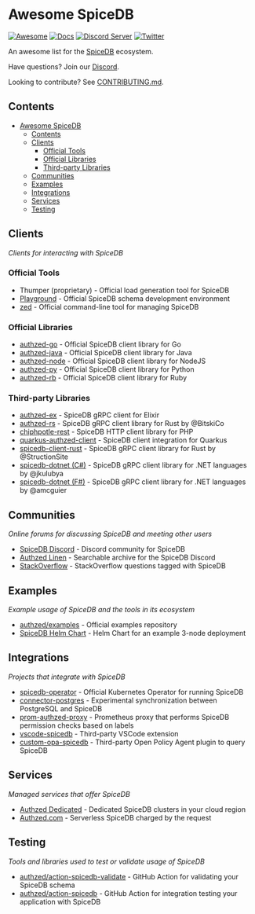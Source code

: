 # Awesome SpiceDB

[![Awesome](https://awesome.re/badge-flat2.svg)](https://awesome.re)
[![Docs](https://img.shields.io/badge/docs-authzed.com-%234B4B6C "Authzed Documentation")](https://docs.authzed.com)
[![Discord Server](https://img.shields.io/discord/844600078504951838?color=7289da&logo=discord "Discord Server")](https://discord.gg/jTysUaxXzM)
[![Twitter](https://img.shields.io/twitter/follow/authzed?color=%23179CF0&logo=twitter&style=flat-square "@authzed on Twitter")](https://twitter.com/authzed)

An awesome list for the [SpiceDB] ecosystem.

Have questions? Join our [Discord].

Looking to contribute? See [CONTRIBUTING.md].

[SpiceDB]: https://github.com/authzed/spicedb
[Discord]: https://authzed.com/discord
[CONTRIBUTING.md]: https://github.com/authzed/spicedb/blob/main/CONTRIBUTING.md

## Contents

- [Awesome SpiceDB](#awesome-spicedb)
  - [Contents](#contents)
  - [Clients](#clients)
    - [Official Tools](#official-tools)
    - [Official Libraries](#official-libraries)
    - [Third-party Libraries](#third-party-libraries)
  - [Communities](#communities)
  - [Examples](#examples)
  - [Integrations](#integrations)
  - [Services](#services)
  - [Testing](#testing)

## Clients

_Clients for interacting with SpiceDB_

### Official Tools

- Thumper (proprietary) - Official load generation tool for SpiceDB
- [Playground](https://play.authzed.com) - Official SpiceDB schema development environment
- [zed](https://github.com/authzed/zed) - Official command-line tool for managing SpiceDB

### Official Libraries

- [authzed-go](https://github.com/authzed/authzed-go) - Official SpiceDB client library for Go
- [authzed-java](https://github.com/authzed/authzed-java) - Official SpiceDB client library for Java
- [authzed-node](https://github.com/authzed/authzed-node) - Official SpiceDB client library for NodeJS
- [authzed-py](https://github.com/authzed/authzed-py) - Official SpiceDB client library for Python
- [authzed-rb](https://github.com/authzed/authzed-rb) - Official SpiceDB client library for Ruby

### Third-party Libraries

- [authzed-ex](https://github.com/goodhamgupta/authzed_ex) - SpiceDB gRPC client for Elixir
- [authzed-rs](https://github.com/BitskiCo/authzed-rs) - SpiceDB gRPC client library for Rust by @BitskiCo
- [chiphpotle-rest](https://github.com/alsbury/chiphpotle-rest) - SpiceDB HTTP client library for PHP
- [quarkus-authzed-client](https://github.com/iocanel/quarkus-authzed-client) - SpiceDB client integration for Quarkus
- [spicedb-client-rust](https://github.com/StructionSite/spicedb-client-rust) - SpiceDB gRPC client library for Rust by @StructionSite
- [spicedb-dotnet (C#)](https://github.com/jkulubya/authzed-dotnet) - SpiceDB gRPC client library for .NET languages by @jkulubya
- [spicedb-dotnet (F#)](https://github.com/amcguier/authzed-dotnet) - SpiceDB gRPC client library for .NET languages by @amcguier


## Communities

_Online forums for discussing SpiceDB and meeting other users_

- [SpiceDB Discord](https://authzed.com/discord) - Discord community for SpiceDB
- [Authzed Linen](https://linen.authzed.com) - Searchable archive for the SpiceDB Discord
- [StackOverflow](https://stackoverflow.com/questions/tagged/spicedb) - StackOverflow questions tagged with SpiceDB

## Examples

_Example usage of SpiceDB and the tools in its ecosystem_

- [authzed/examples](https://github.com/authzed/examples) - Official examples repository
- [SpiceDB Helm Chart](https://github.com/jonwhitty/helm-charts/tree/master/charts/spicedb) - Helm Chart for an example 3-node deployment

## Integrations

_Projects that integrate with SpiceDB_

- [spicedb-operator](https://github.com/authzed/spicedb-operator) - Official Kubernetes Operator for running SpiceDB
- [connector-postgres](https://github.com/authzed/connector-postgresql) - Experimental synchronization between PostgreSQL and SpiceDB
- [prom-authzed-proxy](https://github.com/authzed/prom-authzed-proxy) - Prometheus proxy that performs SpiceDB permission checks based on labels
- [vscode-spicedb](https://github.com/nhedger/vscode-spicedb) - Third-party VSCode extension
- [custom-opa-spicedb](https://github.com/thomasdarimont/custom-opa-spicedb) - Third-party Open Policy Agent plugin to query SpiceDB

## Services

_Managed services that offer SpiceDB_

- [Authzed Dedicated](https://authzed.com/pricing) - Dedicated SpiceDB clusters in your cloud region
- [Authzed.com](https://app.authzed.com) - Serverless SpiceDB charged by the request

## Testing

_Tools and libraries used to test or validate usage of SpiceDB_

- [authzed/action-spicedb-validate](https://github.com/authzed/action-spicedb-validate) - GitHub Action for validating your SpiceDB schema
- [authzed/action-spicedb](https://github.com/authzed/action-spicedb) - GitHub Action for integration testing your application with SpiceDB
